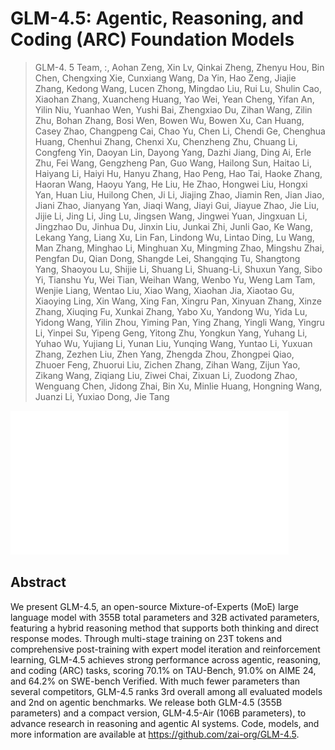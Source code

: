 # GLM-4.5: Agentic, Reasoning, and Coding (ARC) Foundation Models

> GLM-4. 5 Team, :, Aohan Zeng, Xin Lv, Qinkai Zheng, Zhenyu Hou, Bin Chen, Chengxing Xie, Cunxiang Wang, Da Yin, Hao Zeng, Jiajie Zhang, Kedong Wang, Lucen Zhong, Mingdao Liu, Rui Lu, Shulin Cao, Xiaohan Zhang, Xuancheng Huang, Yao Wei, Yean Cheng, Yifan An, Yilin Niu, Yuanhao Wen, Yushi Bai, Zhengxiao Du, Zihan Wang, Zilin Zhu, Bohan Zhang, Bosi Wen, Bowen Wu, Bowen Xu, Can Huang, Casey Zhao, Changpeng Cai, Chao Yu, Chen Li, Chendi Ge, Chenghua Huang, Chenhui Zhang, Chenxi Xu, Chenzheng Zhu, Chuang Li, Congfeng Yin, Daoyan Lin, Dayong Yang, Dazhi Jiang, Ding Ai, Erle Zhu, Fei Wang, Gengzheng Pan, Guo Wang, Hailong Sun, Haitao Li, Haiyang Li, Haiyi Hu, Hanyu Zhang, Hao Peng, Hao Tai, Haoke Zhang, Haoran Wang, Haoyu Yang, He Liu, He Zhao, Hongwei Liu, Hongxi Yan, Huan Liu, Huilong Chen, Ji Li, Jiajing Zhao, Jiamin Ren, Jian Jiao, Jiani Zhao, Jianyang Yan, Jiaqi Wang, Jiayi Gui, Jiayue Zhao, Jie Liu, Jijie Li, Jing Li, Jing Lu, Jingsen Wang, Jingwei Yuan, Jingxuan Li, Jingzhao Du, Jinhua Du, Jinxin Liu, Junkai Zhi, Junli Gao, Ke Wang, Lekang Yang, Liang Xu, Lin Fan, Lindong Wu, Lintao Ding, Lu Wang, Man Zhang, Minghao Li, Minghuan Xu, Mingming Zhao, Mingshu Zhai, Pengfan Du, Qian Dong, Shangde Lei, Shangqing Tu, Shangtong Yang, Shaoyou Lu, Shijie Li, Shuang Li, Shuang-Li, Shuxun Yang, Sibo Yi, Tianshu Yu, Wei Tian, Weihan Wang, Wenbo Yu, Weng Lam Tam, Wenjie Liang, Wentao Liu, Xiao Wang, Xiaohan Jia, Xiaotao Gu, Xiaoying Ling, Xin Wang, Xing Fan, Xingru Pan, Xinyuan Zhang, Xinze Zhang, Xiuqing Fu, Xunkai Zhang, Yabo Xu, Yandong Wu, Yida Lu, Yidong Wang, Yilin Zhou, Yiming Pan, Ying Zhang, Yingli Wang, Yingru Li, Yinpei Su, Yipeng Geng, Yitong Zhu, Yongkun Yang, Yuhang Li, Yuhao Wu, Yujiang Li, Yunan Liu, Yunqing Wang, Yuntao Li, Yuxuan Zhang, Zezhen Liu, Zhen Yang, Zhengda Zhou, Zhongpei Qiao, Zhuoer Feng, Zhuorui Liu, Zichen Zhang, Zihan Wang, Zijun Yao, Zikang Wang, Ziqiang Liu, Ziwei Chai, Zixuan Li, Zuodong Zhao, Wenguang Chen, Jidong Zhai, Bin Xu, Minlie Huang, Hongning Wang, Juanzi Li, Yuxiao Dong, Jie Tang

![111](../../blank.jpg)

## Abstract

We present GLM-4.5, an open-source Mixture-of-Experts (MoE) large language
model with 355B total parameters and 32B activated parameters, featuring a
hybrid reasoning method that supports both thinking and direct response modes.
Through multi-stage training on 23T tokens and comprehensive post-training with
expert model iteration and reinforcement learning, GLM-4.5 achieves strong
performance across agentic, reasoning, and coding (ARC) tasks, scoring 70.1% on
TAU-Bench, 91.0% on AIME 24, and 64.2% on SWE-bench Verified. With much fewer
parameters than several competitors, GLM-4.5 ranks 3rd overall among all
evaluated models and 2nd on agentic benchmarks. We release both GLM-4.5 (355B
parameters) and a compact version, GLM-4.5-Air (106B parameters), to advance
research in reasoning and agentic AI systems. Code, models, and more
information are available at https://github.com/zai-org/GLM-4.5.
